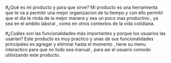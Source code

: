 #¿Qué es mi producto y para que sirve?
Mi producto es una herramienta que te va a permitir una mejor organizacion de tu tiempo y con ello permitir que el dia te rinda de la mejor manera y sea un poco mas productivo , ya sea en el ambito laboral , como en otros contextos de la vida cotidiana.

#¿Cuáles son las funcionalidades más importantes y porque los usuarios las usarían?
Este producto es muy practico y unas de sus funcionalidades principales es agregar y eliminar hasta el momento , tiene su menu interactico para que no todo sea manual , para asi el usuario comodo utiloizando este producto. 